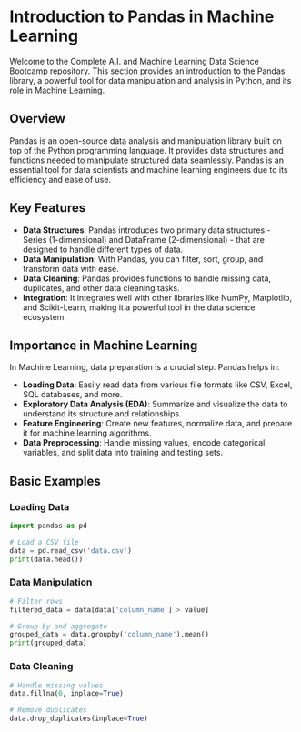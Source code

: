 # Introduction to Pandas in Machine Learning

Welcome to the Complete A.I. and Machine Learning Data Science Bootcamp repository. This section provides an introduction to the Pandas library, a powerful tool for data manipulation and analysis in Python, and its role in Machine Learning.

## Overview

Pandas is an open-source data analysis and manipulation library built on top of the Python programming language. It provides data structures and functions needed to manipulate structured data seamlessly. Pandas is an essential tool for data scientists and machine learning engineers due to its efficiency and ease of use.

## Key Features

- **Data Structures**: Pandas introduces two primary data structures - Series (1-dimensional) and DataFrame (2-dimensional) - that are designed to handle different types of data.
- **Data Manipulation**: With Pandas, you can filter, sort, group, and transform data with ease.
- **Data Cleaning**: Pandas provides functions to handle missing data, duplicates, and other data cleaning tasks.
- **Integration**: It integrates well with other libraries like NumPy, Matplotlib, and Scikit-Learn, making it a powerful tool in the data science ecosystem.

## Importance in Machine Learning

In Machine Learning, data preparation is a crucial step. Pandas helps in:

- **Loading Data**: Easily read data from various file formats like CSV, Excel, SQL databases, and more.
- **Exploratory Data Analysis (EDA)**: Summarize and visualize the data to understand its structure and relationships.
- **Feature Engineering**: Create new features, normalize data, and prepare it for machine learning algorithms.
- **Data Preprocessing**: Handle missing values, encode categorical variables, and split data into training and testing sets.

## Basic Examples

### Loading Data
```python
import pandas as pd

# Load a CSV file
data = pd.read_csv('data.csv')
print(data.head())

```
### Data Manipulation
```python
# Filter rows
filtered_data = data[data['column_name'] > value]

# Group by and aggregate
grouped_data = data.groupby('column_name').mean()
print(grouped_data)
```

### Data Cleaning
```python
# Handle missing values
data.fillna(0, inplace=True)

# Remove duplicates
data.drop_duplicates(inplace=True)
```
